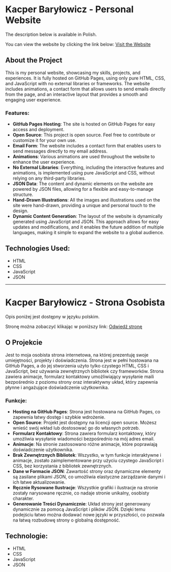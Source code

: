 # Kacper Baryłowicz - Personal Website

The description below is available in Polish.

You can view the website by clicking the link below:
[Visit the Website](https://malybaryl.github.io/Kacper-Barylowicz/)

## About the Project

This is my personal website, showcasing my skills, projects, and experiences. It is fully hosted on GitHub Pages, using only pure HTML, CSS, and JavaScript with no external libraries or frameworks. The website includes animations, a contact form that allows users to send emails directly from the page, and an interactive layout that provides a smooth and engaging user experience.

### Features:

- **GitHub Pages Hosting**: The site is hosted on GitHub Pages for easy access and deployment.
- **Open Source**: This project is open source. Feel free to contribute or customize it for your own use.
- **Email Form**: The website includes a contact form that enables users to send messages directly to my email address.
- **Animations**: Various animations are used throughout the website to enhance the user experience.
- **No External Libraries**: Everything, including the interactive features and animations, is implemented using pure JavaScript and CSS, without relying on any third-party libraries.
- **JSON Data**: The content and dynamic elements on the website are powered by JSON files, allowing for a flexible and easy-to-manage structure.
- **Hand-Drawn Illustrations**: All the images and illustrations used on the site were hand-drawn, providing a unique and personal touch to the design.
- **Dynamic Content Generation**: The layout of the website is dynamically generated using JavaScript and JSON. This approach allows for easy updates and modifications, and it enables the future addition of multiple languages, making it simple to expand the website to a global audience.

## Technologies Used:

- HTML
- CSS
- JavaScript
- JSON

---

# Kacper Baryłowicz - Strona Osobista

Opis poniżej jest dostępny w języku polskim.

Stronę można zobaczyć klikając w poniższy link:
[Odwiedź stronę](https://malybaryl.github.io/Kacper-Barylowicz/)

## O Projekcie

Jest to moja osobista strona internetowa, na której prezentuję swoje umiejętności, projekty i doświadczenia. Strona jest w pełni hostowana na GitHub Pages, a do jej stworzenia użyto tylko czystego HTML, CSS i JavaScript, bez używania zewnętrznych bibliotek czy frameworków. Strona zawiera animacje, formularz kontaktowy umożliwiający wysyłanie maili bezpośrednio z poziomu strony oraz interaktywny układ, który zapewnia płynne i angażujące doświadczenie użytkownika.

### Funkcje:

- **Hosting na GitHub Pages**: Strona jest hostowana na GitHub Pages, co zapewnia łatwy dostęp i szybkie wdrożenie.
- **Open Source**: Projekt jest dostępny na licencji open source. Możesz wnieść swój wkład lub dostosować go do własnych potrzeb.
- **Formularz Kontaktowy**: Strona zawiera formularz kontaktowy, który umożliwia wysyłanie wiadomości bezpośrednio na mój adres email.
- **Animacje**: Na stronie zastosowano różne animacje, które poprawiają doświadczenie użytkownika.
- **Brak Zewnętrznych Bibliotek**: Wszystko, w tym funkcje interaktywne i animacje, zostało zaimplementowane przy użyciu czystego JavaScript i CSS, bez korzystania z bibliotek zewnętrznych.
- **Dane w Formacie JSON**: Zawartość strony oraz dynamiczne elementy są zasilane plikami JSON, co umożliwia elastyczne zarządzanie danymi i ich łatwe aktualizowanie.
- **Ręcznie Rysowane Ilustracje**: Wszystkie grafiki i ilustracje na stronie zostały narysowane ręcznie, co nadaje stronie unikalny, osobisty charakter.
- **Generowanie Treści Dynamicznie**: Układ strony jest generowany dynamicznie za pomocą JavaScript i plików JSON. Dzięki temu podejściu łatwo można dodawać nowe języki w przyszłości, co pozwala na łatwą rozbudowę strony o globalną dostępność.

## Technologie:

- HTML
- CSS
- JavaScript
- JSON
